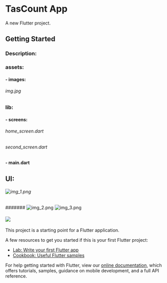 # TasCount App

A new Flutter project.

## Getting Started

### Description:

### assets:
####   - images: 
######        img.jpg
### lib: 
####   - screens:
######        home_screen.dart 
######        second_screen.dart 
####   - main.dart

## UI:
###### ![img_1.png](img_1.png)
####### ![img_2.png](img_2.png)
 ![img_3.png](img_3.png)
#### <img src="assets/images/Screenshot_2022-05-18-00-45-14-384_com.example.darsda.jpg">





This project is a starting point for a Flutter application.

A few resources to get you started if this is your first Flutter project:

- [Lab: Write your first Flutter app](https://flutter.dev/docs/get-started/codelab)
- [Cookbook: Useful Flutter samples](https://flutter.dev/docs/cookbook)

For help getting started with Flutter, view our
[online documentation](https://flutter.dev/docs), which offers tutorials,
samples, guidance on mobile development, and a full API reference.
